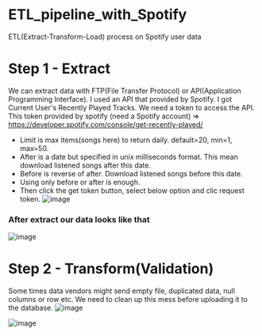 # ETL_pipeline_with_Spotify
ETL(Extract-Transform-Load) process on Spotify user data

# Step 1 - Extract

We can extract data with FTP(File Transfer Protocol) or API(Application Programming Interface). I used an API that provided by Spotify. I got Current User's Recently Played Tracks. We need a token to access the API. This token provided by spotify (need a Spotify account) => https://developer.spotify.com/console/get-recently-played/

- Limit is max items(songs here) to return daily. default=20, min=1, max=50.
- After is a date but specified in unix milliseconds format. This mean download listened songs after this date. 
- Before is reverse of after. Download listened songs before this date. 
- Using only before or after is enough.
- Then click the get token button, select below option and clic request token.
![image](https://user-images.githubusercontent.com/35155252/128636477-eedac6db-26be-43a9-99e0-eb0eb42a7b0f.png)

### After extract our data looks like that
![image](https://user-images.githubusercontent.com/35155252/128752047-c8773e52-b8c5-4ad1-902c-a936c98b634d.png)

# Step 2 - Transform(Validation)

Some times data vendors might send empty file, duplicated data, null columns or row  etc. We need to clean up this mess before uploading it to the database.
![image](https://user-images.githubusercontent.com/35155252/128757553-d349a2d7-d513-4b5c-8de2-e1e9abb2a69d.png)




![image](https://user-images.githubusercontent.com/35155252/128757167-339518b5-0b02-4059-a39f-4e17da3a73a9.png)

